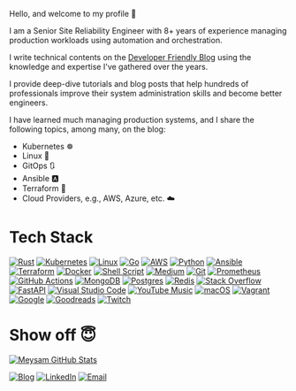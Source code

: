 Hello, and welcome to my profile 👋

I am a Senior Site Reliability Engineer with 8+ years of experience managing production workloads using automation and orchestration.

I write technical contents on the [Developer Friendly Blog][dev-blog] using the knowledge and expertise I've gathered over the years.

I provide deep-dive tutorials and blog posts that help hundreds of professionals improve their system administration skills and become better engineers.

I have learned much managing production systems, and I share the following topics, among many, on the blog:

- Kubernetes ☸️
- Linux 🐧
- GitOps 🔃
- Ansible 🅰️
- Terraform 🔨
- Cloud Providers, e.g., AWS, Azure, etc. ☁️


[dev-blog]: https://developer-friendly.blog/


# Tech Stack

[![Rust](https://img.shields.io/badge/rust-%23000000.svg?style=for-the-badge&logo=rust&logoColor=white)](https://github.com/meysam81?tab=repositories&language=rust)
[![Kubernetes](https://img.shields.io/badge/kubernetes-%23326ce5.svg?style=for-the-badge&logo=kubernetes&logoColor=white)](https://developer-friendly.blog/blog/category/kubernetes/)
[![Linux](https://img.shields.io/badge/Linux-FCC624?style=for-the-badge&logo=linux&logoColor=black)](https://developer-friendly.blog/blog/category/linux/)
[![Go](https://img.shields.io/badge/go-%2300ADD8.svg?style=for-the-badge&logo=go&logoColor=white)](https://developer-friendly.blog/blog/category/go/)
[![AWS](https://img.shields.io/badge/AWS-%23FF9900.svg?style=for-the-badge&logo=amazon-aws&logoColor=white)](https://developer-friendly.blog/blog/category/aws/)
[![Python](https://img.shields.io/badge/python-3670A0?style=for-the-badge&logo=python&logoColor=ffdd54)](https://developer-friendly.blog/blog/category/python/)
[![Ansible](https://img.shields.io/badge/ansible-%231A1918.svg?style=for-the-badge&logo=ansible&logoColor=white)](https://developer-friendly.blog/blog/category/ansible/)
[![Terraform](https://img.shields.io/badge/terraform-%235835CC.svg?style=for-the-badge&logo=terraform&logoColor=white)](https://developer-friendly.blog/blog/category/terraform/)
[![Docker](https://img.shields.io/badge/docker-%230db7ed.svg?style=for-the-badge&logo=docker&logoColor=white)](https://developer-friendly.blog/blog/category/docker/)
[![Shell Script](https://img.shields.io/badge/shell_script-%23121011.svg?style=for-the-badge&logo=gnu-bash&logoColor=white)](https://github.com/meysam81?tab=repositories&language=shell)
[![Medium](https://img.shields.io/badge/Medium-12100E?style=for-the-badge&logo=medium&logoColor=white)](https://meysam.medium.com)
[![Git](https://img.shields.io/badge/git-%23F05033.svg?style=for-the-badge&logo=git&logoColor=white)](https://github.com/meysam81)
[![Prometheus](https://img.shields.io/badge/Prometheus-E6522C?style=for-the-badge&logo=Prometheus&logoColor=white)](https://developer-friendly.blog/blog/category/prometheus/)
[![GitHub Actions](https://img.shields.io/badge/github%20actions-%232671E5.svg?style=for-the-badge&logo=githubactions&logoColor=white)](https://developer-friendly.blog/blog/category/github-actions/)
[![MongoDB](https://img.shields.io/badge/MongoDB-%234ea94b.svg?style=for-the-badge&logo=mongodb&logoColor=white)](https://github.com/meysam81)
[![Postgres](https://img.shields.io/badge/postgres-%23316192.svg?style=for-the-badge&logo=postgresql&logoColor=white)](https://github.com/meysam81)
[![Redis](https://img.shields.io/badge/redis-%23DD0031.svg?style=for-the-badge&logo=redis&logoColor=white)](https://github.com/meysam81)
[![Stack Overflow](https://img.shields.io/badge/-Stackoverflow-FE7A16?style=for-the-badge&logo=stack-overflow&logoColor=white)](https://stackoverflow.com/users/8282345/meysam)
[![FastAPI](https://img.shields.io/badge/FastAPI-005571?style=for-the-badge&logo=fastapi)](https://github.com/meysam81)
[![Visual Studio Code](https://img.shields.io/badge/Visual%20Studio%20Code-0078d7.svg?style=for-the-badge&logo=visual-studio-code&logoColor=white)](https://github.com/meysam81)
[![YouTube Music](https://img.shields.io/badge/YouTube_Music-FF0000?style=for-the-badge&logo=youtube-music&logoColor=white)](https://github.com/meysam81)
[![macOS](https://img.shields.io/badge/mac%20os-000000?style=for-the-badge&logo=macos&logoColor=F0F0F0)](https://github.com/meysam81)
[![Vagrant](https://img.shields.io/badge/vagrant-%231563FF.svg?style=for-the-badge&logo=vagrant&logoColor=white)](https://developer-friendly.blog/blog/category/vagrant/)
[![Google](https://img.shields.io/badge/google-4285F4?style=for-the-badge&logo=google&logoColor=white)](https://github.com/meysam81)
[![Goodreads](https://img.shields.io/badge/Goodreads-F3F1EA?style=for-the-badge&logo=goodreads&logoColor=372213)](https://www.goodreads.com/meysam81)
[![Twitch](https://img.shields.io/badge/Twitch-%239146FF.svg?style=for-the-badge&logo=Twitch&logoColor=white)](https://twitch.tv/developerfriendly)

# Show off 😇

<p align="center">

[![Meysam GitHub Stats](https://github-readme-stats.vercel.app/api?username=meysam81&show_icons=true&count_private=true)](https://github.com/meysam81)

<a href="https://developer-friendly.blog" target="_blank"><img alt="Blog" src="https://img.shields.io/badge/Blog-Developer%20Friendly-red?style=flat&logo=firefox"></a>
<a href="https://www.linkedin.com/in/meysamazad/" target="_blank"><img alt="LinkedIn" src="https://img.shields.io/badge/LinkedIn-meysamazad-blue?style=flat&logo=linkedin"></a>
<a href="mailto:meysam@developer-friendly.blog"><img alt="Email" src="https://img.shields.io/badge/Email-meysam@developer--friendly.blog-blue?style=flat&logo=gmail"></a>

</p>
